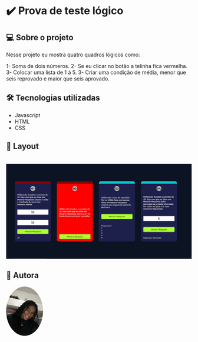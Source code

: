 # ✔️ Prova de teste lógico 

## 💻 Sobre o projeto
Nesse projeto eu mostra quatro quadros lógicos como:

1- Soma de dois números.
2- Se eu clicar no botão a telinha fica vermelha.
3- Colocar uma lista de 1 à 5.
3- Criar uma condição de média, menor que seis reprovado e maior que seis aprovado.


## 🛠 Tecnologias utilizadas

* Javascript 
* HTML
* CSS

## 🎨 Layout
<br/>

<img src="img/Fundo.PNG" width="700px"/>

## 🦸 Autora

<a href="">
<img style = "border-radius: 50%" src="img/autora.jpg" width="100px;" alt="Rebeca Eduarda">
